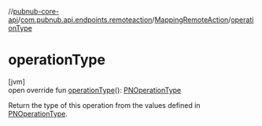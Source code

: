 //[pubnub-core-api](../../../index.md)/[com.pubnub.api.endpoints.remoteaction](../index.md)/[MappingRemoteAction](index.md)/[operationType](operation-type.md)

# operationType

[jvm]\
open override fun [operationType](operation-type.md)(): [PNOperationType](../../com.pubnub.api.enums/-p-n-operation-type/index.md)

Return the type of this operation from the values defined in [PNOperationType](../../com.pubnub.api.enums/-p-n-operation-type/index.md).
